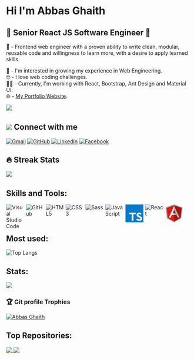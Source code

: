 # Hi I'm Abbas Ghaith
## 🔰 Senior React JS Software Engineer 🔰

:rocket: - Frontend web engineer with a proven ability to write clean, modular, reusable code and willingness to learn more, with a desire to apply learned skills.

🧐 - I'm interested in growing my experience in Web Engineering.  
🤓 - I love web coding challenges.  
👨‍💻 - Currently, I'm working with React, Bootstrap, Ant Design and Material UI.  
🌐 - [My Portfolio Website](https://abbasg.netlify.app).  

![](https://komarev.com/ghpvc/?username=aghaith&color=green)  

## <img src="https://media.giphy.com/media/iY8CRBdQXODJSCERIr/giphy.gif" width="30px"> Connect with me

<a href="mailto:abbasghayth5@gmail.com"><img img src="https://img.shields.io/badge/gmail-%23EA4335.svg?style=plastic&logo=gmail&logoColor=white" alt="Gmail"/></a>
<a href="https://github.com/aghaith"><img src="https://img.shields.io/badge/github-%23181717.svg?style=plastic&logo=github&logoColor=white" alt="GitHub"/></a>
<a href="https://www.linkedin.com/in/abbasghaith/"><img src="https://img.shields.io/badge/linkedin-%230A66C2.svg?style=plastic&logo=linkedin&logoColor=white" alt="LinkedIn"/></a>
<a href="https://www.facebook.com/abbashghaith"><img src="https://img.shields.io/badge/facebook-%231877F2.svg?style=plastic&logo=facebook&logoColor=white" alt="Facebook"/></a>

## 🔥 Streak Stats
<img src="https://github-readme-streak-stats.herokuapp.com/?user=aghaith&theme=algolia" />

## Skills and Tools:  
<img align="left" alt="Visual Studio Code" width="50px" src="https://cdn.jsdelivr.net/gh/devicons/devicon/icons/vscode/vscode-original.svg" style="padding-right:4px;" />
<img align="left" alt="GitHub" width="50px" src="https://user-images.githubusercontent.com/3369400/139447912-e0f43f33-6d9f-45f8-be46-2df5bbc91289.png" style="padding-right:4px;" />
<img align="left" alt="HTML5" width="50px" src="https://cdn.jsdelivr.net/gh/devicons/devicon/icons/html5/html5-original.svg" style="padding-right:4px;" />
<img align="left" alt="CSS3" width="50px" src="https://camo.githubusercontent.com/2e496d4bfc6f753ddca87b521ce95c88219f77800212ffa6d4401ad368c82170/68747470733a2f2f63646e2e6a7364656c6976722e6e65742f67682f64657669636f6e732f64657669636f6e2f69636f6e732f637373332f637373332d6f726967696e616c2e737667" style="padding-right:4px;" />
<img align="left" alt="Sass" width="50px" src="https://cdn.jsdelivr.net/gh/devicons/devicon/icons/sass/sass-original.svg" style="padding-right:4px;" />
<img align="left" alt="JavaScript" width="50px" src="https://cdn.jsdelivr.net/gh/devicons/devicon/icons/javascript/javascript-original.svg" style="padding-right:4px;" /> 
<img align="left" alt="TypeScript" width="50px" src="https://github.com/devicons/devicon/blob/master/icons/typescript/typescript-original.svg" style="padding-right:4px;" />
<img align="left" alt="React" width="50px" src="https://cdn.jsdelivr.net/gh/devicons/devicon/icons/react/react-original.svg" style="padding-right:4px;" />
<img align="left" alt="Angular" width="50px" src="https://github.com/devicons/devicon/blob/master/icons/angularjs/angularjs-original.svg" style="padding-right:4px;" />
<br/><br/><br/>

## Most used:
![Top Langs](https://github-readme-stats-one-bice.vercel.app/api/top-langs/?username=aghaith&langs_count=10&layout=compact&theme=algolia&role=OWNER,ORGANIZATION_MEMBER,COLLABORATOR
)
## Stats:
![](https://github-readme-stats-one-bice.vercel.app/api?username=aghaith&orgs=acksession&show_icons=true&include_all_commits=true&count_private=true&theme=algolia&role=OWNER,ORGANIZATION_MEMBER,COLLABORATOR)

### :trophy: Git profile Trophies

<a href="https://github.com/ryo-ma/github-profile-trophy"><img src="https://github-profile-trophy.vercel.app/?username=aghaith&layout=compact&theme=algolia" alt="Abbas Ghaith" /></a>
  
## Top Repositories:
<a href="https://github.com/aghaith/pro-shop">
  <img align="center" src="https://github-readme-stats.vercel.app/api/pin/?username=aghaith&repo=pro-shop" />
</a>
<a href="https://github.com/aghaith/developers-network">
  <img align="center" src="https://github-readme-stats.vercel.app/api/pin/?username=aghaith&repo=developers-network" />
</a>
